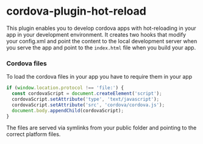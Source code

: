 # cordova-plugin-hot-reload

This plugin enables you to develop cordova apps with hot-reloading in your app in your development environment.
It creates two hooks that modify your config.xml and point the content to the local development server when you serve the app and point to the `index.html` file when you build your app.

### Cordova files
To load the cordova files in your app you have to require them in your app
```js
if (window.location.protocol !== 'file:') {
  const cordovaScript = document.createElement('script');
  cordovaScript.setAttribute('type', 'text/javascript');
  cordovaScript.setAttribute('src', 'cordova/cordova.js');
  document.body.appendChild(cordovaScript);
}
```

The files are served via symlinks from your public folder and pointing to the correct platform files.